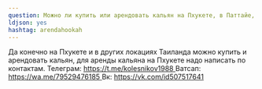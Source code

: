 ```yaml
---
question: Можно ли купить или арендовать кальян на Пхукете, в Паттайе, на Самуи, на Пангане и в Бангкоке?
ldjson: yes 
hashtag: arendahookah
---
```


Да конечно на Пхукете и в других локациях Таиланда можно купить и арендовать кальян, для аренды кальяна на Пхукете надо написать по контактам. Телеграм: [ https://t.me/kolesnikov1988 ](https://t.me/kolesnikov1988)
Ватсап: [ https://wa.me/79529476185 ](https://wa.me/79529476185) Вк: [ https://vk.com/id507517641 ](https://vk.com/id507517641)
